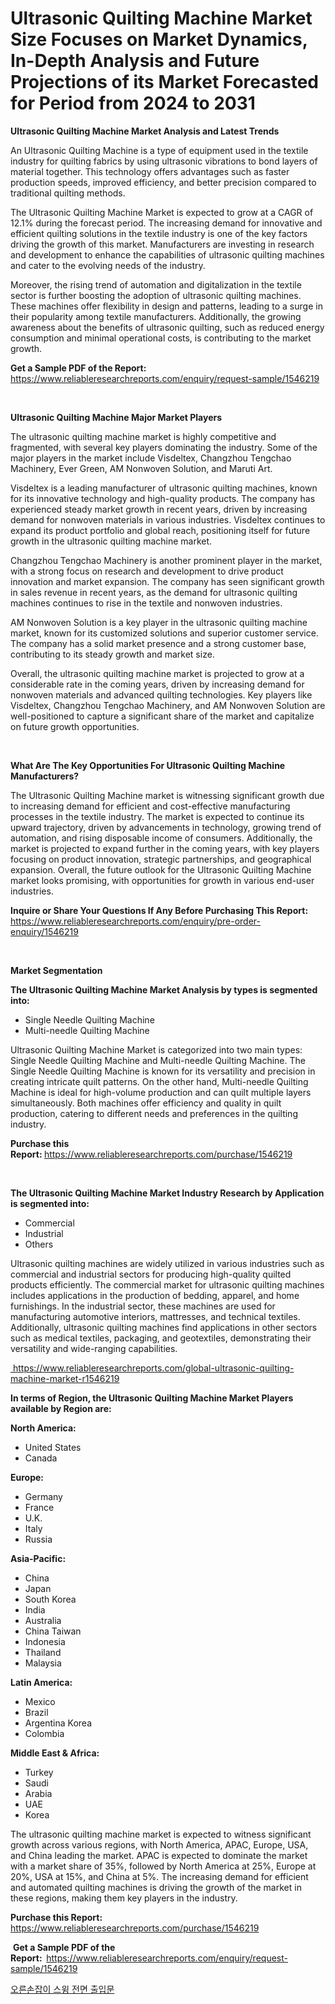 <p><h1>Ultrasonic Quilting Machine Market Size Focuses on Market Dynamics, In-Depth Analysis and Future Projections of its Market Forecasted for Period from 2024 to 2031</h1></p><p><strong>Ultrasonic Quilting Machine Market Analysis and Latest Trends</strong></p>
<p><p>An Ultrasonic Quilting Machine is a type of equipment used in the textile industry for quilting fabrics by using ultrasonic vibrations to bond layers of material together. This technology offers advantages such as faster production speeds, improved efficiency, and better precision compared to traditional quilting methods.</p><p>The Ultrasonic Quilting Machine Market is expected to grow at a CAGR of 12.1% during the forecast period. The increasing demand for innovative and efficient quilting solutions in the textile industry is one of the key factors driving the growth of this market. Manufacturers are investing in research and development to enhance the capabilities of ultrasonic quilting machines and cater to the evolving needs of the industry.</p><p>Moreover, the rising trend of automation and digitalization in the textile sector is further boosting the adoption of ultrasonic quilting machines. These machines offer flexibility in design and patterns, leading to a surge in their popularity among textile manufacturers. Additionally, the growing awareness about the benefits of ultrasonic quilting, such as reduced energy consumption and minimal operational costs, is contributing to the market growth.</p></p>
<p><strong>Get a Sample PDF of the Report:&nbsp;</strong> <a href="https://www.reliableresearchreports.com/enquiry/request-sample/1546219">https://www.reliableresearchreports.com/enquiry/request-sample/1546219</a></p>
<p>&nbsp;</p>
<p><strong>Ultrasonic Quilting Machine Major Market Players</strong></p>
<p><p>The ultrasonic quilting machine market is highly competitive and fragmented, with several key players dominating the industry. Some of the major players in the market include Visdeltex, Changzhou Tengchao Machinery, Ever Green, AM Nonwoven Solution, and Maruti Art. </p><p>Visdeltex is a leading manufacturer of ultrasonic quilting machines, known for its innovative technology and high-quality products. The company has experienced steady market growth in recent years, driven by increasing demand for nonwoven materials in various industries. Visdeltex continues to expand its product portfolio and global reach, positioning itself for future growth in the ultrasonic quilting machine market.</p><p>Changzhou Tengchao Machinery is another prominent player in the market, with a strong focus on research and development to drive product innovation and market expansion. The company has seen significant growth in sales revenue in recent years, as the demand for ultrasonic quilting machines continues to rise in the textile and nonwoven industries.</p><p>AM Nonwoven Solution is a key player in the ultrasonic quilting machine market, known for its customized solutions and superior customer service. The company has a solid market presence and a strong customer base, contributing to its steady growth and market size.</p><p>Overall, the ultrasonic quilting machine market is projected to grow at a considerable rate in the coming years, driven by increasing demand for nonwoven materials and advanced quilting technologies. Key players like Visdeltex, Changzhou Tengchao Machinery, and AM Nonwoven Solution are well-positioned to capture a significant share of the market and capitalize on future growth opportunities.</p></p>
<p>&nbsp;</p>
<p><strong>What Are The Key Opportunities For Ultrasonic Quilting Machine Manufacturers?</strong></p>
<p><p>The Ultrasonic Quilting Machine market is witnessing significant growth due to increasing demand for efficient and cost-effective manufacturing processes in the textile industry. The market is expected to continue its upward trajectory, driven by advancements in technology, growing trend of automation, and rising disposable income of consumers. Additionally, the market is projected to expand further in the coming years, with key players focusing on product innovation, strategic partnerships, and geographical expansion. Overall, the future outlook for the Ultrasonic Quilting Machine market looks promising, with opportunities for growth in various end-user industries.</p></p>
<p><strong>Inquire or Share Your Questions If Any Before Purchasing This Report:</strong> <a href="https://www.reliableresearchreports.com/enquiry/pre-order-enquiry/1546219">https://www.reliableresearchreports.com/enquiry/pre-order-enquiry/1546219</a></p>
<p>&nbsp;</p>
<p><strong>Market Segmentation</strong></p>
<p><strong>The Ultrasonic Quilting Machine Market Analysis by types is segmented into:</strong></p>
<p><ul><li>Single Needle Quilting Machine</li><li>Multi-needle Quilting Machine</li></ul></p>
<p><p>Ultrasonic Quilting Machine Market is categorized into two main types: Single Needle Quilting Machine and Multi-needle Quilting Machine. The Single Needle Quilting Machine is known for its versatility and precision in creating intricate quilt patterns. On the other hand, Multi-needle Quilting Machine is ideal for high-volume production and can quilt multiple layers simultaneously. Both machines offer efficiency and quality in quilt production, catering to different needs and preferences in the quilting industry.</p></p>
<p><strong>Purchase this Report:&nbsp;</strong><a href="https://www.reliableresearchreports.com/purchase/1546219">https://www.reliableresearchreports.com/purchase/1546219</a></p>
<p>&nbsp;</p>
<p><strong>The Ultrasonic Quilting Machine Market Industry Research by Application is segmented into:</strong></p>
<p><ul><li>Commercial</li><li>Industrial</li><li>Others</li></ul></p>
<p><p>Ultrasonic quilting machines are widely utilized in various industries such as commercial and industrial sectors for producing high-quality quilted products efficiently. The commercial market for ultrasonic quilting machines includes applications in the production of bedding, apparel, and home furnishings. In the industrial sector, these machines are used for manufacturing automotive interiors, mattresses, and technical textiles. Additionally, ultrasonic quilting machines find applications in other sectors such as medical textiles, packaging, and geotextiles, demonstrating their versatility and wide-ranging capabilities.</p></p>
<p><a href="https://www.reliableresearchreports.com/global-ultrasonic-quilting-machine-market-r1546219">&nbsp;https://www.reliableresearchreports.com/global-ultrasonic-quilting-machine-market-r1546219</a></p>
<p><strong>In terms of Region, the Ultrasonic Quilting Machine Market Players available by Region are:</strong></p>
<p>
    <p> <strong> North America: </strong>
        <ul>
            <li>United States</li>
            <li>Canada</li>
        </ul>
        </p> 
    <p> <strong> Europe: </strong>
        <ul>
            <li>Germany</li>
            <li>France</li>
            <li>U.K.</li>
            <li>Italy</li>
            <li>Russia</li>
        </ul>
        </p> 
    <p> <strong> Asia-Pacific: </strong>
        <ul>
            <li>China</li>
            <li>Japan</li>
            <li>South Korea</li>
            <li>India</li>
            <li>Australia</li>
            <li>China Taiwan</li>
            <li>Indonesia</li>
            <li>Thailand</li>
            <li>Malaysia</li>
        </ul>
        </p> 
    <p> <strong> Latin America: </strong>
        <ul>
            <li>Mexico</li>
            <li>Brazil</li>
            <li>Argentina Korea</li>
            <li>Colombia</li>
        </ul>
        </p> 
    <p> <strong> Middle East & Africa: </strong>
        <ul>
            <li>Turkey</li>
            <li>Saudi</li>
            <li>Arabia</li>
            <li>UAE</li>
            <li>Korea</li>
        </ul>
    </p>
    </p>
<p><p>The ultrasonic quilting machine market is expected to witness significant growth across various regions, with North America, APAC, Europe, USA, and China leading the market. APAC is expected to dominate the market with a market share of 35%, followed by North America at 25%, Europe at 20%, USA at 15%, and China at 5%. The increasing demand for efficient and automated quilting machines is driving the growth of the market in these regions, making them key players in the industry.</p></p>
<p><strong>Purchase this Report: </strong><a href="https://www.reliableresearchreports.com/purchase/1546219">https://www.reliableresearchreports.com/purchase/1546219</a></p>
<p>&nbsp;<strong>Get a Sample PDF of the Report:&nbsp;&nbsp;</strong><a href="https://www.reliableresearchreports.com/enquiry/request-sample/1546219">https://www.reliableresearchreports.com/enquiry/request-sample/1546219</a></p>
<p><strong></strong></p>
<p><p><a href="https://github.com/durgin521/Market-Research-Report-List-2/blob/main/2814507164627.md">오른손잡이 스윙 전면 출입문</a></p></p>
